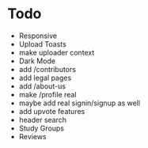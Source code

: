 # Todo
- Responsive
- Upload Toasts
- make uploader context
- Dark Mode
- add /contributors
- add legal pages
- add /about-us
- make /profile real
- maybe add real signin/signup as well
- add upvote features
- header search
- Study Groups
- Reviews